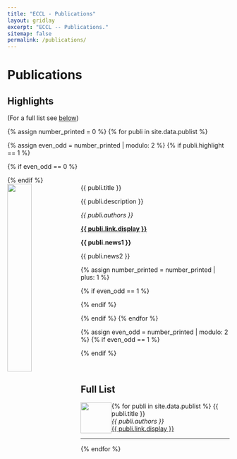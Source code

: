 ```yaml
---
title: "ECCL - Publications"
layout: gridlay
excerpt: "ECCL -- Publications."
sitemap: false
permalink: /publications/
---
```



# Publications

## Highlights

(For a full list see [below](#full-list))

{% assign number_printed = 0 %}
{% for publi in site.data.publist %}

{% assign even_odd = number_printed | modulo: 2 %}
{% if publi.highlight == 1 %}

{% if even_odd == 0 %}
<div class="row">
{% endif %}

<div class="col-sm-6 clearfix">
 <div class="well">
  <pubtit>{{ publi.title }}</pubtit>
  <img src="{{ site.url }}{{ site.baseurl }}/images/pubpic/{{ publi.image }}" class="img-responsive" width="33%" style="float: left" />
  <p>{{ publi.description }}</p>
  <p><em>{{ publi.authors }}</em></p>
  <p><strong><a href="{{ publi.link.url }}">{{ publi.link.display }}</a></strong></p>
  <p class="text-danger"><strong> {{ publi.news1 }}</strong></p>
  <p> {{ publi.news2 }}</p>
  <div class="clearfix"></div>
 </div>
</div>

{% assign number_printed = number_printed | plus: 1 %}

{% if even_odd == 1 %}
</div>
{% endif %}

{% endif %}
{% endfor %}

{% assign even_odd = number_printed | modulo: 2 %}
{% if even_odd == 1 %}
</div>
{% endif %}

<p> &nbsp; </p>


## Full List

{% for publi in site.data.publist %}
  <img src="{{ site.url }}{{ site.baseurl }}/images/pubpic/{{ publi.image }}" class="img-responsive" style="float: left;" width="70" height="70">
  {{ publi.title }} <br />
  <em>{{ publi.authors }} </em><br /><a href="{{ publi.link.url }}">{{ publi.link.display }}</a>
  <div class="clearfix"></div>
  <hr>
{% endfor %}

